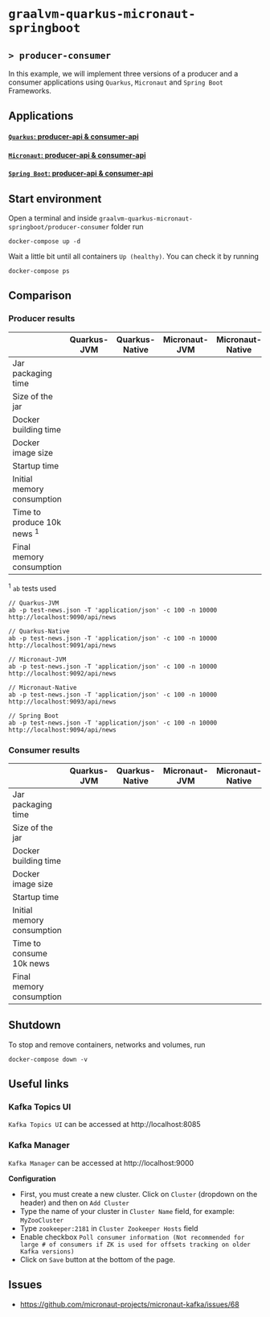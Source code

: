# `graalvm-quarkus-micronaut-springboot`
## `> producer-consumer`

In this example, we will implement three versions of a producer and a consumer applications using `Quarkus`, `Micronaut` and `Spring Boot` Frameworks.

## Applications

#### [`Quarkus`: producer-api & consumer-api]()

#### [`Micronaut`: producer-api & consumer-api]()

#### [`Spring Boot`: producer-api & consumer-api]()

## Start environment

Open a terminal and inside `graalvm-quarkus-micronaut-springboot/producer-consumer` folder run
```
docker-compose up -d
```

Wait a little bit until all containers `Up (healthy)`. You can check it by running
```
docker-compose ps
```

## Comparison

### Producer results

|                                       | Quarkus-JVM | Quarkus-Native | Micronaut-JVM | Micronaut-Native | Spring Boot |
| ------------------------------------- | ----------- | -------------- | ------------- | ---------------- | ----------- |
| Jar packaging time                    |             |                |               |                  |             |
| Size of the jar                       |             |                |               |                  |             |
| Docker building time                  |             |                |               |                  |             |
| Docker image size                     |             |                |               |                  |             |
| Startup time                          |             |                |               |                  |             |
| Initial memory consumption            |             |                |               |                  |             |
| Time to produce 10k news <sup>1</sup> |             |                |               |                  |             |
| Final memory consumption              |             |                |               |                  |             |

<sup>1</sup> `ab` tests used
```
// Quarkus-JVM
ab -p test-news.json -T 'application/json' -c 100 -n 10000 http://localhost:9090/api/news

// Quarkus-Native
ab -p test-news.json -T 'application/json' -c 100 -n 10000 http://localhost:9091/api/news

// Micronaut-JVM
ab -p test-news.json -T 'application/json' -c 100 -n 10000 http://localhost:9092/api/news

// Micronaut-Native
ab -p test-news.json -T 'application/json' -c 100 -n 10000 http://localhost:9093/api/news

// Spring Boot
ab -p test-news.json -T 'application/json' -c 100 -n 10000 http://localhost:9094/api/news
```

### Consumer results

|                            | Quarkus-JVM | Quarkus-Native | Micronaut-JVM | Micronaut-Native | Spring Boot |
| -------------------------- | ----------- | -------------- | ------------- | ---------------- | ----------- |
| Jar packaging time         |             |                |               |                  |             |
| Size of the jar            |             |                |               |                  |             |
| Docker building time       |             |                |               |                  |             |
| Docker image size          |             |                |               |                  |             |
| Startup time               |             |                |               |                  |             |
| Initial memory consumption |             |                |               |                  |             |
| Time to consume 10k news   |             |                |               |                  |             |
| Final memory consumption   |             |                |               |                  |             |

## Shutdown

To stop and remove containers, networks and volumes, run
```
docker-compose down -v
```

## Useful links

### Kafka Topics UI
     
`Kafka Topics UI` can be accessed at http://localhost:8085

### Kafka Manager
     
`Kafka Manager` can be accessed at http://localhost:9000

**Configuration**

- First, you must create a new cluster. Click on `Cluster` (dropdown on the header) and then on `Add Cluster`
- Type the name of your cluster in `Cluster Name` field, for example: `MyZooCluster`
- Type `zookeeper:2181` in `Cluster Zookeeper Hosts` field
- Enable checkbox `Poll consumer information (Not recommended for large # of consumers if ZK is used for offsets tracking on older Kafka versions)`
- Click on `Save` button at the bottom of the page.

## Issues

- https://github.com/micronaut-projects/micronaut-kafka/issues/68